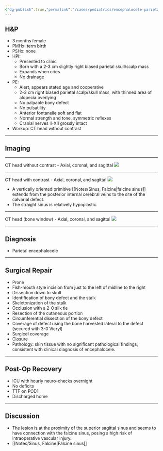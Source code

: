 ```yaml
---
{"dg-publish":true,"permalink":"/cases/pediatrics/encephalocele-parietal/","tags":["pediatric","encephalocele","skull","brain"],"created":"2023-05-25T16:09:37.000-07:00","updated":"2023-08-10T21:38:45.612-07:00"}
---
```



## H&P

- 3 months female
- PMHx: term birth
- PSHx: none
- HPI: 
	- Presented to clinic
	- Born with a 2-3 cm slightly right biased parietal skull/scalp mass
	- Expands when cries
	- No drainage
- PE: 
	- Alert, appears stated age and cooperative
	- 2-3 cm right biased parietal scalp/skull mass, with thinned area of alopecia overlying
	- No palpable bony defect
	- No pulsatility
	- Anterior fontanelle soft and flat
	- Normal strength and tone, symmetric reflexes
	- Cranial nerves II-XII grossly intact
- Workup: CT head without contrast

---

## Imaging

---

CT head without contrast - Axial, coronal, and sagittal
![](https://i.imgur.com/i5dih8l.png)

---

CT head with contrast - Axial, coronal, and sagittal
![](https://i.imgur.com/WA31IBw.png)
- A vertically oriented primitive [[Notes/Sinus, Falcine\|falcine sinus]] extends from the posterior internal cerebral veins to the site of the calvarial defect. 
- The straight sinus is relatively hypoplastic.

---

CT head (bone window) - Axial, coronal, and sagittal
![](https://i.imgur.com/fAXEVJv.png)

---

## Diagnosis

- Parietal encephalocele

---

## Surgical Repair

- Prone
- Fish-mouth style incision from just to the left of midline to the right
- Dissection down to skull
- Identification of bony defect and the stalk
- Skeletonization of the stalk
- Occlusion with a 2-0 silk tie
- Resection of the cutaneous portion
- Circumferential dissection of the bony defect
- Coverage of defect using the bone harvested lateral to the defect (secured with 3-0 Vicryl)
- Surgicel coverage
- Closure
- Pathology: skin tissue with no significant pathological findings, consistent with clinical diagnosis of encephalocele.

---

## Post-Op Recovery

- ICU with hourly neuro-checks overnight
- No deficits
- TTF on POD1
- Discharged home

---

## Discussion

- The lesion is at the proximity of the superior sagittal sinus and seems to have connection with the falcine sinus, posing a high risk of intraoperative vascular injury.
- [[Notes/Sinus, Falcine\|Falcine sinus]]
